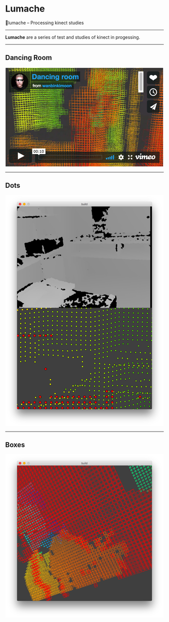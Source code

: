 # Lumache
🐌lumache – Processing kinect studies
_______________________________________________

**Lumache** are a series of test and studies of kinect in progessing. 

_______________________________________________

## Dancing Room
[![](imgs/video_thumb.png)](https://vimeo.com/270947708)
_______________________________________________

## Dots
![](imgs/sample.png)

_______________________________________________

## Boxes 
![](imgs/sample_2.png)
